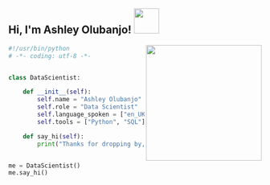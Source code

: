 
<h2> Hi, I'm Ashley Olubanjo! <img src="https://media.giphy.com/media/QssGEmpkyEOhBCb7e1/giphy.gif" width="50"></h2>
<img align='right' src="https://media.giphy.com/media/LkZn0zTpjnpGxEeDRU/giphy.gif" width="230">

```python
#!/usr/bin/python
# -*- coding: utf-8 -*-


class DataScientist:

    def __init__(self):
        self.name = "Ashley Olubanjo"
        self.role = "Data Scientist"
        self.language_spoken = ["en_UK"]
        self.tools = ["Python", "SQL"]

    def say_hi(self):
        print("Thanks for dropping by, hope you find some of my work interesting.")


me = DataScientist()
me.say_hi()
```
